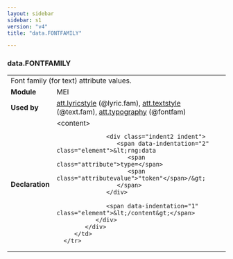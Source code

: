 ```yaml
---
layout: sidebar
sidebar: s1
version: "v4"
title: "data.FONTFAMILY"

---
```


<div class="macroSpec">
   <h3 id="data.FONTFAMILY">data.FONTFAMILY</h3>
   <table class="wovenodd">
      <tr>
         <td colspan="2" class="wovenodd-col2">Font family (for text) attribute
            values.
         </td>
      </tr>
      <tr>
         <td class="wovenodd-col1">
            <strong>Module</strong>
         </td>
         <td class="wovenodd-col2">MEI</td>
      </tr>
      <tr>
         <td class="wovenodd-col1">
            <strong>Used by</strong>
         </td>
         <td class="wovenodd-col2">
            <div class="parent">
               <a class="link_odd_classSpec" href="{{ site.baseurl }}/{{ page.version }}/attribute-classes/att.lyricstyle.html">att.lyricstyle</a> (@lyric.fam), 
               <a class="link_odd_classSpec" href="{{ site.baseurl }}/{{ page.version }}/attribute-classes/att.textstyle.html">att.textstyle</a> (@text.fam), 
               <a class="link_odd_classSpec" href="{{ site.baseurl }}/{{ page.version }}/attribute-classes/att.typography.html">att.typography</a> (@fontfam)
            </div>
         </td>
      </tr>
      <tr>
         <td class="wovenodd-col1">
            <strong>Declaration</strong>
         </td>
         <td class="wovenodd-col2">
            <div xml:space="preserve" class="pre">
               <div class="indent1 indent">
                  <span data-indentation="1" class="element">&lt;content&gt;</span>
                  
                  <div class="indent2 indent">
                     <span data-indentation="2" class="element">&lt;rng:data 
                        <span class="attribute">type=</span>
                        <span class="attributevalue">"token"</span>/&gt;
                     </span>
                  </div>
                  
                  <span data-indentation="1" class="element">&lt;/content&gt;</span>
               </div>
            </div>
         </td>
      </tr>
   </table>
</div>